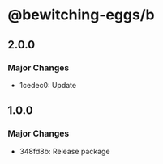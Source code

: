 # @bewitching-eggs/b

## 2.0.0

### Major Changes

- 1cedec0: Update

## 1.0.0

### Major Changes

- 348fd8b: Release package

